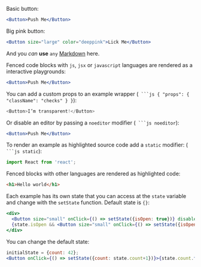 Basic button:

```jsx
<Button>Push Me</Button>
```

Big pink button:

```jsx
<Button size="large" color="deeppink">Lick Me</Button>
```

And you *can* **use** `any` [Markdown](http://daringfireball.net/projects/markdown/) here.

Fenced code blocks with `js`, `jsx` or `javascript` languages are rendered as a interactive playgrounds:

```jsx
<Button>Push Me</Button>
```

You can add a custom props to an example wrapper (```` ```js { "props": { "className": "checks" } }````):

```js { "props": { "className": "checks" } }
<Button>I’m transparent!</Button>
```

Or disable an editor by passing a `noeditor` modifier (```` ```js noeditor````):

```jsx noeditor
<Button>Push Me</Button>
```

To render an example as highlighted source code add a `static` modifier: (```` ```js static````):

```js static
import React from 'react';
```

Fenced blocks with other languages are rendered as highlighted code:

```html
<h1>Hello world</h1>
```

Each example has its own state that you can access at the `state` variable and change with the `setState` function. Default state is `{}`:

```jsx
<div>
  <Button size="small" onClick={() => setState({isOpen: true})} disabled={state.isOpen}>Show Me</Button>
  {state.isOpen && <Button size="small" onClick={() => setState({isOpen: false})}>Hide Me</Button>}
</div>
```

You can change the default state:

```jsx
initialState = {count: 42};
<Button onClick={() => setState({count: state.count+1})}>{state.count.toString()}</Button>
```
